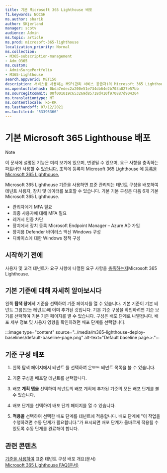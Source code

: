 ```yaml
---
title: 기본 Microsoft 365 Lighthouse 배포
f1.keywords: NOCSH
ms.author: sharik
author: SKjerland
manager: scotv
audience: Admin
ms.topic: article
ms.prod: microsoft-365-lighthouse
localization_priority: Normal
ms.collection:
- M365-subscription-management
- Adm_O365
ms.custom:
- AdminSurgePortfolio
- M365-Lighthouse
search.appverid: MET150
description: 서비스를 사용하는 MSP(관리 서비스 공급자)의 Microsoft 365 Lighthouse 기준을 배포하는 Microsoft 365 Lighthouse 대해 자세히 알아보아야 합니다.
ms.openlocfilehash: 0bda7edec2a200e51e734db64e2b703a027e57bb
ms.sourcegitcommit: 00f001019c653269d85718d410f970887d904304
ms.translationtype: MT
ms.contentlocale: ko-KR
ms.lasthandoff: 07/12/2021
ms.locfileid: "53395366"
---
```

# <a name="deploy-microsoft-365-lighthouse-baselines"></a>기본 Microsoft 365 Lighthouse 배포 

> [!NOTE]
> 이 문서에 설명된 기능은 미리 보기에 있으며, 변경될 수 있으며, 요구 사항을 충족하는 파트너만 사용할 수 [있습니다.](m365-lighthouse-requirements.md) 조직에 등록이 Microsoft 365 Lighthouse 에 [등록을 Microsoft 365 Lighthouse.](m365-lighthouse-sign-up.md)

Microsoft 365 Lighthouse 기준을 사용하면 표준 관리되는 테넌트 구성을 배포하여 테넌트 사용자, 장치 및 데이터를 보호할 수 있습니다. 기본 기본 구성은 다음 6개 기본 Microsoft 365 Lighthouse.

- 관리자에게 MFA 필요
- 최종 사용자에 대해 MFA 필요
- 레거시 인증 차단
- 장치에서 장치 등록 Microsoft Endpoint Manager – Azure AD 가입
- 장치용 Defender 바이러스 백신 Windows 구성
- 디바이스에 대한 Windows 정책 구성

## <a name="before-you-begin"></a>시작하기 전에

사용자 및 고객 테넌트가 요구 사항에 나열된 요구 사항을 [충족하는지](m365-lighthouse-requirements.md)Microsoft 365 Lighthouse.

## <a name="learn-more-about-the-default-baseline"></a>기본 기준에 대해 자세히 알아보시다

왼쪽 **탐색 창에서** 기준을 선택하여 기준 페이지를 열 수 있습니다. 기본 기준이 기본 테넌트 그룹(모든 테넌트)에 이미 추가된 것입니다. 기본 기준 구성을 확인하려면  기준 보기를 선택하여 기본 기준 페이지를 열 수 있습니다. 구성은 배포 단계로 나열됩니다. 배포 세부 정보 및 사용자 영향을 확인하려면 배포 단계를 선택합니다.

:::image type="content" source="../media/m365-lighthouse-deploy-baselines/default-baseline-page.png" alt-text="Default baseline page.>.":::

## <a name="deploy-a-baseline-configuration"></a>기준 구성 배포  

1. 왼쪽 탐색 페이지에서 테넌트 를 선택하여 온보드 테넌트 목록을 볼 수 있습니다. 

2. 기준 구성을 배포할 테넌트를 선택합니다.

3. 배포 **계획 탭을** 선택하여 테넌트의 배포 계획에 추가된 기준의 모든 배포 단계를 볼 수 있습니다.

4. 배포 단계를 선택하여 배포 단계 페이지를 열 수 있습니다.

5. **적용을** 선택하여 선택한 배포 단계를 테넌트에 적용합니다. 배포 단계에 "이 작업을 수행하려면 수동 단계가 필요합니다."가 표시되면 배포 단계가 올바르게 적용될 수 있도록 수동 단계를 완료해야 합니다.

## <a name="related-content"></a>관련 콘텐츠

[기준을 사용하여](m365-lighthouse-deploying-standard-tenant-configurations-overview.md) 표준 테넌트 구성 배포 개요(문서)\
[Microsoft 365 Lighthouse FAQ(문서)](m365-lighthouse-faq.yml)